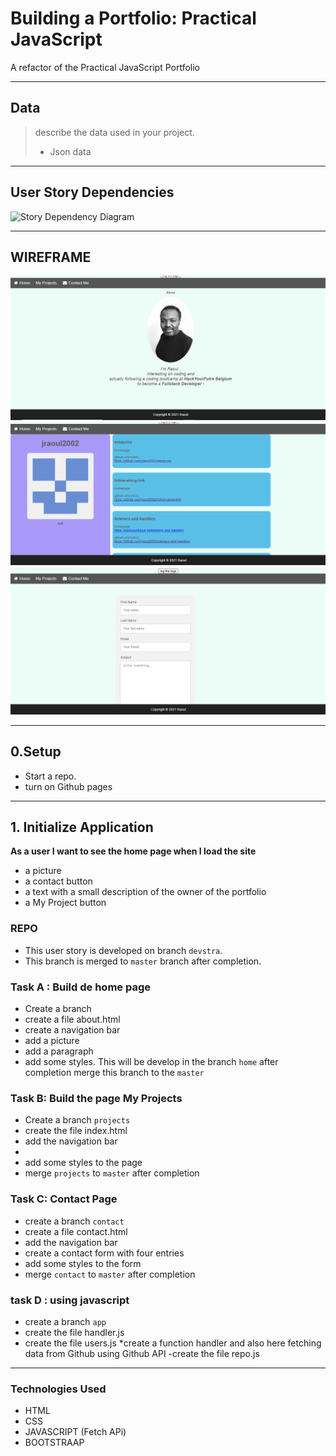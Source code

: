 # Building a Portfolio: Practical JavaScript

A refactor of the Practical JavaScript Portfolio

---

## Data

> describe the data used in your project.
>
> - Json data
> 

---

## User Story Dependencies

![Story Dependency Diagram]()

---

## WIREFRAME

![wireframe](../public/foto1.png)
![wireframe](../public/foto2.png)
![wireframe](../public/foto3.png)

---

## 0.Setup

- Start a repo.
- turn on Github pages
---

## 1. Initialize Application

**As a user I want to see the home page when I load the site**

- a picture
- a contact button
- a text with a small description of the owner of the portfolio
- a My Project button



### REPO

- This user story is developed on branch `devstra`.
- This branch is merged to `master` branch after completion.

### Task A : Build de home page

 - Create a branch
 - create a file about.html
 - create a navigation bar
 - add a picture
 - add a paragraph
 - add some styles.
 This will be develop in the branch `home`  after completion merge this branch to the `master`

### Task B: Build the page My Projects

 - Create a branch `projects`
 - create the file index.html
 - add the navigation bar
 -
 - add some styles to the page 
 - merge `projects` to `master` after completion

### Task C: Contact Page 
 - create a branch `contact`
 - create a file contact.html
 - add the navigation bar
 - create a contact form with four entries
 - add some styles to the form
 - merge `contact` to `master` after completion
 
 
 ### task D : using javascript
 - create a branch `app`
 - create the file handler.js
 - create the file users.js 
        *create a function handler and also here fetching data from Github using Github API
 -create the file repo.js

---
### Technologies Used
 - HTML
 - CSS
 - JAVASCRIPT (Fetch APi)
 - BOOTSTRAAP
